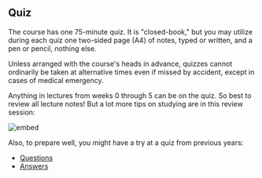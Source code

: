 ## Quiz

The course has one 75-minute quiz. It is "closed-book," but you may utilize during each quiz one two-sided page (A4) of notes, typed or written, and a pen or pencil, nothing else.

Unless arranged with the course's heads in advance, quizzes cannot ordinarily be taken at alternative times even if missed by accident, except in cases of medical emergency.

Anything in lectures from weeks 0 through 5 can be on the quiz. So best to review all lecture notes! But a lot more tips on studying are in this review session:

![embed](https://www.youtube.com/embed/FlXVD06zJJ0)

Also, to prepare well, you might have a try at a quiz from previous years:

- [Questions](http://cdn.cs50.net/2014/fall/quizzes/0/quiz0.pdf)
- [Answers](http://cdn.cs50.net/2014/fall/quizzes/0/key0.pdf)
